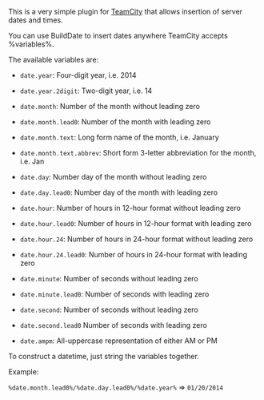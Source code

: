 This is a very simple plugin for [TeamCity](http://www.jetbrains.com/teamcity/) that allows insertion of server dates and times. 

You can use BuildDate to insert dates anywhere TeamCity accepts %variables%.

The available variables are:

* `date.year`: Four-digit year, i.e. 2014
* `date.year.2digit`: Two-digit year, i.e. 14 

* `date.month`: Number of the month without leading zero
* `date.month.lead0`: Number of the month with leading zero
* `date.month.text`: Long form name of the month, i.e. January
* `date.month.text.abbrev`: Short form 3-letter abbreviation for the month, i.e. Jan

* `date.day`: Number day of the month without leading zero
* `date.day.lead0`: Number day of the month with leading zero

* `date.hour`: Number of hours in 12-hour format without leading zero
* `date.hour.lead0`: Number of hours in 12-hour format with leading zero
* `date.hour.24`: Number of hours in 24-hour format without leading zero
* `date.hour.24.lead0`: Number of hours in 24-hour format with leading zero

* `date.minute`: Number of seconds without leading zero
* `date.minute.lead0`: Number of seconds with leading zero

* `date.second`: Number of seconds without leading zero
* `date.second.lead0` Number of seconds with leading zero

* `date.ampm`: All-uppercase representation of either AM or PM

To construct a datetime, just string the variables together.

Example:

`%date.month.lead0%/%date.day.lead0%/%date.year%` => `01/20/2014`